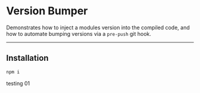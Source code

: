 # Version Bumper

Demonstrates how to inject a modules version into the compiled code, and how to
automate bumping versions via a `pre-push` git hook.

---

## Installation

```sh
npm i
```

testing 01
